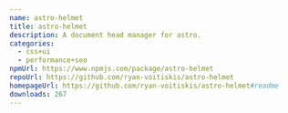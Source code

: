 ```yaml
---
name: astro-helmet
title: astro-helmet
description: A document head manager for astro.
categories:
  - css+ui
  - performance+seo
npmUrl: https://www.npmjs.com/package/astro-helmet
repoUrl: https://github.com/ryan-voitiskis/astro-helmet
homepageUrl: https://github.com/ryan-voitiskis/astro-helmet#readme
downloads: 267
---
```

